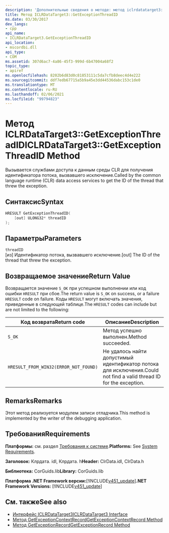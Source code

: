 ```yaml
---
description: 'Дополнительные сведения о методе: метод iclrdatatarget3:: GetExceptionThreadID'
title: Метод ICLRDataTarget3::GetExceptionThreadID
ms.date: 03/30/2017
dev_langs:
- cpp
api_name:
- ICLRDataTarget3.GetExceptionThreadID
api_location:
- mscordbi.dll
api_type:
- COM
ms.assetid: 307d6ac7-4a86-45f3-999d-6b47004a68f2
topic_type:
- apiref
ms.openlocfilehash: 8202b6d83d0c81853111c5da7cfb8deec4d4e222
ms.sourcegitcommit: ddf7edb67715a5b9a45e3dd44536dabc153c1de0
ms.translationtype: MT
ms.contentlocale: ru-RU
ms.lasthandoff: 02/06/2021
ms.locfileid: "99794823"
---
```

# <a name="iclrdatatarget3getexceptionthreadid-method"></a><span data-ttu-id="5e0f7-103">Метод ICLRDataTarget3::GetExceptionThreadID</span><span class="sxs-lookup"><span data-stu-id="5e0f7-103">ICLRDataTarget3::GetExceptionThreadID Method</span></span>

<span data-ttu-id="5e0f7-104">Вызывается службами доступа к данным среды CLR для получения идентификатора потока, вызвавшего исключение.</span><span class="sxs-lookup"><span data-stu-id="5e0f7-104">Called by the common language runtime (CLR) data access services to get the ID of the thread that threw the exception.</span></span>  
  
## <a name="syntax"></a><span data-ttu-id="5e0f7-105">Синтаксис</span><span class="sxs-lookup"><span data-stu-id="5e0f7-105">Syntax</span></span>  
  
```cpp  
HRESULT GetExceptionThreadID(  
    [out] ULONG32* threadID  
);  
```  
  
## <a name="parameters"></a><span data-ttu-id="5e0f7-106">Параметры</span><span class="sxs-lookup"><span data-stu-id="5e0f7-106">Parameters</span></span>  

 `threadID`  
 <span data-ttu-id="5e0f7-107">[из] Идентификатор потока, вызвавшего исключение.</span><span class="sxs-lookup"><span data-stu-id="5e0f7-107">[out] The ID of the thread that threw the exception.</span></span>  
  
## <a name="return-value"></a><span data-ttu-id="5e0f7-108">Возвращаемое значение</span><span class="sxs-lookup"><span data-stu-id="5e0f7-108">Return Value</span></span>  

 <span data-ttu-id="5e0f7-109">Возвращается значение `S_OK` при успешном выполнении или код ошибки `HRESULT` при сбое.</span><span class="sxs-lookup"><span data-stu-id="5e0f7-109">The return value is `S_OK` on success, or a failure `HRESULT` code on failure.</span></span> <span data-ttu-id="5e0f7-110">Коды `HRESULT` могут включать значения, приведенные в следующей таблице.</span><span class="sxs-lookup"><span data-stu-id="5e0f7-110">The `HRESULT` codes can include but are not limited to the following:</span></span>  
  
|<span data-ttu-id="5e0f7-111">Код возврата</span><span class="sxs-lookup"><span data-stu-id="5e0f7-111">Return code</span></span>|<span data-ttu-id="5e0f7-112">Описание</span><span class="sxs-lookup"><span data-stu-id="5e0f7-112">Description</span></span>|  
|-----------------|-----------------|  
|`S_OK`|<span data-ttu-id="5e0f7-113">Метод успешно выполнен.</span><span class="sxs-lookup"><span data-stu-id="5e0f7-113">Method succeeded.</span></span>|  
|`HRESULT_FROM_WIN32(ERROR_NOT_FOUND)`|<span data-ttu-id="5e0f7-114">Не удалось найти допустимый идентификатор потока для исключения.</span><span class="sxs-lookup"><span data-stu-id="5e0f7-114">Could not find a valid thread ID for the exception.</span></span>|  
  
## <a name="remarks"></a><span data-ttu-id="5e0f7-115">Remarks</span><span class="sxs-lookup"><span data-stu-id="5e0f7-115">Remarks</span></span>  

 <span data-ttu-id="5e0f7-116">Этот метод реализуется модулем записи отладчика.</span><span class="sxs-lookup"><span data-stu-id="5e0f7-116">This method is implemented by the writer of the debugging application.</span></span>  
  
## <a name="requirements"></a><span data-ttu-id="5e0f7-117">Требования</span><span class="sxs-lookup"><span data-stu-id="5e0f7-117">Requirements</span></span>  

 <span data-ttu-id="5e0f7-118">**Платформы:** см. раздел [Требования к системе](../../get-started/system-requirements.md).</span><span class="sxs-lookup"><span data-stu-id="5e0f7-118">**Platforms:** See [System Requirements](../../get-started/system-requirements.md).</span></span>  
  
 <span data-ttu-id="5e0f7-119">**Заголовок:** Клрдата. idl, Клрдата. h</span><span class="sxs-lookup"><span data-stu-id="5e0f7-119">**Header:** ClrData.idl, ClrData.h</span></span>  
  
 <span data-ttu-id="5e0f7-120">**Библиотека:** CorGuids.lib</span><span class="sxs-lookup"><span data-stu-id="5e0f7-120">**Library:** CorGuids.lib</span></span>  
  
 <span data-ttu-id="5e0f7-121">**Платформа .NET Framework версии:**[!INCLUDE[v451_update](../../../../includes/net-current-v451-nov-plus.md)]</span><span class="sxs-lookup"><span data-stu-id="5e0f7-121">**.NET Framework Versions:** [!INCLUDE[v451_update](../../../../includes/net-current-v451-nov-plus.md)]</span></span>  
  
## <a name="see-also"></a><span data-ttu-id="5e0f7-122">См. также</span><span class="sxs-lookup"><span data-stu-id="5e0f7-122">See also</span></span>

- [<span data-ttu-id="5e0f7-123">Интерфейс ICLRDataTarget3</span><span class="sxs-lookup"><span data-stu-id="5e0f7-123">ICLRDataTarget3 Interface</span></span>](iclrdatatarget3-interface.md)
- [<span data-ttu-id="5e0f7-124">Метод GetExceptionContextRecord</span><span class="sxs-lookup"><span data-stu-id="5e0f7-124">GetExceptionContextRecord Method</span></span>](iclrdatatarget3-getexceptioncontextrecord-method.md)
- [<span data-ttu-id="5e0f7-125">Метод GetExceptionRecord</span><span class="sxs-lookup"><span data-stu-id="5e0f7-125">GetExceptionRecord Method</span></span>](iclrdatatarget3-getexceptionrecord-method.md)
